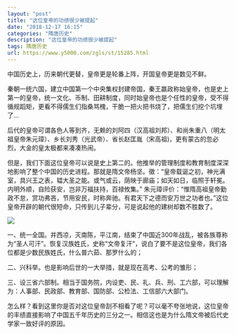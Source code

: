 ```yaml
---
layout: "post"
title: "这位皇帝的功绩很少被提起"
date: "2018-12-17 16:15"
categories: "隋唐历史"
description: "这位皇帝的功绩很少被提起"
tags: 隋唐历史
url: https://www.y5000.com/zgls/st/15285.html
---
```






中国历史上，历来朝代更替，皇帝更是轮番上阵，开国皇帝更是数见不鲜。

秦朝一统六国，建立中国第一个中央集权封建帝国，秦王嬴政称始皇帝，也是史上第一的皇帝，统一文化、币制、田耕制度，同时始皇帝也是个任性的皇帝，受不得循规蹈矩，更看不得儒生们指桑骂槐，干脆一把火把书烧了，把儒生们挖个坑埋了...

后代的皇帝可谓各色人等到齐，无赖的刘阿四（汉高祖刘邦）、和尚朱重八（明太祖皇帝朱元璋）、乡长刘秀（光武帝）、省长赵匡胤（宋高祖)，更有蒙古的忽必烈，大金的皇太极都来凑凑热闹。

但是，我们下面这位皇帝可以说是史上第二的。他推举的管理制度和教育制度深深地影响了整个中国的历史进程。那就是隋文帝杨坚。徵：“皇帝载诞之初，神光满室，具兴王之表，韫大圣之能。或气或云，荫映于廊庙；如天如日，临照于轩冕。内明外顺，自险获安，岂非万福扶持，百禄攸集。”
朱元璋评价：“惟隋高祖皇帝勤政不怠，赏功弗吝，节用安民，时称奔驰。有君天下之德而安万世之功者也。”这位皇帝开辟的朝代很短命，只传到儿子辈分，可是说起他的建树却数不胜数了。

![](https://img.y5000.com/uploads/allimg/170228/09531L1Y-0.jpg)

一、统一全国。并西凉，灭南陈，平江南，结束了中国近300年战乱，被各族尊称为“圣人可汗”。恢复汉族姓氏，史称“文帝复汗”，说白了要不是这位皇帝，我们各位都是少数民族姓氏，什么普六茹、那罗什么的；

二、兴科举。也是影响后世的一大举措，就是现在高考、公考的雏形；

三、设三省六部制。相当于国务院，内设吏、民、礼、兵、刑、工六部，可以理解为：人事部、民政部、教育部、国防部、公检法、工信部六大部门。

怎么样？看到这里你是否对这位皇帝刮不相看了呢？可以毫不夸张地说，这位皇帝的丰绩直接影响了中国五千年历史的三分之一。相信这也是为什么隋文帝被后代史学家一致好评的原因。
